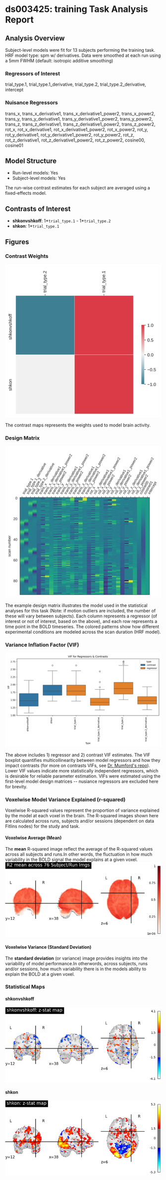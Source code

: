 # ds003425: training Task Analysis Report
## Analysis Overview
Subject-level models were fit for 13 subjects performing the training task.
HRF model type: spm w/ derivatives. Data were smoothed at each run using a 5mm FWHM (default: isotropic additive smoothing)
### Regressors of Interest
trial_type.1, trial_type.1_derivative, trial_type.2, trial_type.2_derivative, intercept
### Nuisance Regressors
trans_x, trans_x_derivative1, trans_x_derivative1_power2, trans_x_power2, trans_y, trans_y_derivative1, trans_y_derivative1_power2, trans_y_power2, trans_z, trans_z_derivative1, trans_z_derivative1_power2, trans_z_power2, rot_x, rot_x_derivative1, rot_x_derivative1_power2, rot_x_power2, rot_y, rot_y_derivative1, rot_y_derivative1_power2, rot_y_power2, rot_z, rot_z_derivative1, rot_z_derivative1_power2, rot_z_power2, cosine00, cosine01
## Model Structure
- Run-level models: Yes
- Subject-level models: Yes

The run-wise contrast estimates for each subject are averaged using a fixed-effects model.
## Contrasts of Interest
- **shkonvshkoff**: 1*`trial_type.1` - 1*`trial_type.2`
- **shkon**: 1*`trial_type.1`

## Figures

### Contrast Weights
![Contrast Weight](./imgs/ds003425_task-training_contrast-matrix.svg)

The contrast maps represents the weights used to model brain activity.

### Design Matrix
![Design Matrix](./imgs/ds003425_task-training_design-matrix.svg)

The example design matrix illustrates the model used in the statistical analyses for this task (Note: if motion outliers are included, the number of these will vary between subjects). Each column represents a regressor (of interest or not of interest, based on the above), and each row represents a time point in the BOLD timeseries. The colored patterns show how different experimental conditions are modeled across the scan duration (HRF model).

### Variance Inflation Factor (VIF)
![VIF Distribution](./imgs/ds003425_task-training_vif-boxplot.png)

The above includes 1) regressor and 2) contrast VIF estimates. The VIF boxplot quantifies multicollinearity between model regressors and how they impact contrasts (for more on contrasts VIFs, see [Dr. Mumford's repo](https://github.com/jmumford/vif_contrasts)). Lower VIF values indicate more statistically independent regressors, which is desirable for reliable parameter estimation. VIFs were estimated using the first-level model design matrices -- nusiance regressors are excluded here for brevity.

### Voxelwise Model Variance Explained (r-squared)
Voxelwise R-squared values represent the proportion of variance explained by the model at each voxel in the brain. The R-squared images shown here are calculated across runs, subjects and/or sessions (dependent on data Fitlins nodes) for the study and task.

#### Voxelwise Average (Mean)
The **mean** R-squared image reflect the average of the R-squared values across all subjects and runs.In other words, the fluctuation in how much variability in the BOLD signal the model explains at a given voxel.
![R Square](./imgs/ds003425_task-training_rsquare-mean.png)

#### Voxelwise Variance (Standard Deviation)
The **standard deviation** (or variance) image provides insights into the variability of model performance.In otherwords, across subjects, runs and/or sessions, how much variability there is in the models ability to explain the BOLD at a given voxel.

### Statistical Maps

#### shkonvshkoff
![shkonvshkoff Map](./imgs/ds003425_task-training_contrast-shkonvshkoff_map.png)

#### shkon
![shkon Map](./imgs/ds003425_task-training_contrast-shkon_map.png)
